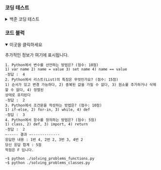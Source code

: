 ### 코딩 테스트
<details> 
  <summary>백준 코딩 테스트</summary>
  <p></p>

|구분|소스|문제설명|출처|
|--|--|--|--|
|출력|[py](./docs/codingtests/2557.py)|Hello World!를 출력|[백준 2557](https://www.acmicpc.net/problem/2557)|
|출력|[py](./docs/codingtests/1000.py)|A+B를 출력|[백준 1000](https://www.acmicpc.net/problem/1000)|
|출력|[py](./docs/codingtests/1001.py)|A-B를 출력|[백준 1001](https://www.acmicpc.net/problem/1001)|
|출력|[py](./docs/codingtests/10998.py)|A×B를 출력|[백준 10998](https://www.acmicpc.net/problem/10998)|
|출력|[py](./docs/codingtests/1008.py)|A/B를 출력|[백준 1008](https://www.acmicpc.net/problem/1008)|
|출력|[py](./docs/codingtests/10869.py)|A+B, A-B, A*B, A/B, A%B를 출력|[백준 10869](https://www.acmicpc.net/problem/10869)|
|출력|[py](./docs/codingtests/10926.py)|입력 뒤에 ??!를 붙여서 출력|[백준 10926](https://www.acmicpc.net/problem/10926)|
|출력|[py](./docs/codingtests/18108.py)|불기 연도를 서기 연도로 변환한 결과를 출력|[백준 18108](https://www.acmicpc.net/problem/18108)|
|출력|[py](./docs/codingtests/10430.py)|(A+B)%C, ((A%C)+(B%C))%C, (A×B)%C, ((A%C)×(B%C))%C를 출력|[백준 10430](https://www.acmicpc.net/problem/10430)|
|출력|[py](./docs/codingtests/2588.py)|세자리 수의 곱셈 과정을 출력|[백준 2588](https://www.acmicpc.net/problem/2588)|
|출력|[py](./docs/codingtests/11382.py)|A+B+C의 값을 출력|[백준 11382](https://www.acmicpc.net/problem/11382)|
|출력|[py](./docs/codingtests/10171.py)|고양이를 출력|[백준 10171](https://www.acmicpc.net/problem/10171)|
|출력|[py](./docs/codingtests/10172.py)|개를 출력|[백준 10172](https://www.acmicpc.net/problem/10172)|
|조건문|[py](./docs/codingtests/1330.py)|두 수를 비교한 결과를 출력|[백준 1330](https://www.acmicpc.net/problem/1330)|
|조건문|[py](./docs/codingtests/9498.py)|시험 성적을 출력|[백준 9498](https://www.acmicpc.net/problem/9498)|
|조건문|[py](./docs/codingtests/2753.py)|윤년을 판별하는 문제|[백준 2753](https://www.acmicpc.net/problem/2753)|
|조건문|[py](./docs/codingtests/14681.py)|점이 어느 사분면에 있는지 알아내는 문제|[백준 14681](https://www.acmicpc.net/problem/14681)|
|조건문|[py](./docs/codingtests/2884.py)|시간 계산 문제|[백준 2884](https://www.acmicpc.net/problem/2884)|
|조건문|[py](./docs/codingtests/2525.py)|범위가 더 넓은 시간 계산 문제|[백준 2525](https://www.acmicpc.net/problem/2525)|
|조건문|[py](./docs/codingtests/2480.py)|조건에 따라 상금을 계산하는 문제|[백준 2480](https://www.acmicpc.net/problem/2480)|
|반복문|[py](./docs/codingtests/2739.py)|구구단을 출력|[백준 2739](https://www.acmicpc.net/problem/2739)|
|반복문|[py](./docs/codingtests/10950.py)|A+B를 여러 번 출력|[백준 10950](https://www.acmicpc.net/problem/10950)|
|반복문|[py](./docs/codingtests/8393.py)|1부터 N까지의 합을 출력|[백준 8393](https://www.acmicpc.net/problem/8393)|
|반복문|[py](./docs/codingtests/25304.py)|영수증의 총 금액을 계산하는 문제|[백준 25304](https://www.acmicpc.net/problem/25304)|
|반복문|[py](./docs/codingtests/25314.py)|N바이트 정수까지 저장할 수 있는 정수 자료형의 이름을 출력|[백준 25314](https://www.acmicpc.net/problem/25314)|
|반복문|[py](./docs/codingtests/15552.py)|빠르게 입력받고 출력|[백준 15552](https://www.acmicpc.net/problem/15552)|
|반복문|[py](./docs/codingtests/11021.py)|"Case #x: "를 출력한 다음, A+B를 출력|[백준 11021](https://www.acmicpc.net/problem/11021)|
|반복문|[py](./docs/codingtests/11022.py)|"Case #x: A + B = C" 형식으로 출력|[백준 11022](https://www.acmicpc.net/problem/11022)|
|반복문|[py](./docs/codingtests/2438.py)|첫째 줄부터 N번째 줄까지 차례대로 별을 출력|[백준 2438](https://www.acmicpc.net/problem/2438)|
|반복문|[py](./docs/codingtests/2439.py)|첫째 줄부터 N번째 줄까지 차례대로 별을 출력2|[백준 2439](https://www.acmicpc.net/problem/2439)|
|반복문|[py](./docs/codingtests/10952.py)|0 0이 들어올 때까지 A+B를 출력|[백준 10952](https://www.acmicpc.net/problem/10952)|
|반복문|[py](./docs/codingtests/10951.py)|입력이 끝날 때까지 A+B를 출력(EOF)|[백준 10951](https://www.acmicpc.net/problem/10951)|
|배열|[py](./docs/codingtests/10807.py)|배열을 입력받고 v를 찾는 문제|[백준 10807](https://www.acmicpc.net/problem/10807)|
|배열|[py](./docs/codingtests/10871.py)|배열을 입력받고 X보다 작은 수를 찾는 문제|[백준 10871](https://www.acmicpc.net/problem/10871)|
|배열|[py](./docs/codingtests/10818.py)|최솟값과 최댓값을 찾는 문제|[백준 10818](https://www.acmicpc.net/problem/10818)|
|배열|[py](./docs/codingtests/2562.py)|최댓값이 어디에 있는지 찾는 문제|[백준 2562](https://www.acmicpc.net/problem/2562)|
|배열|[py](./docs/codingtests/10810.py)|배열에 값을 쓰는 문제|[백준 10810](https://www.acmicpc.net/problem/10810)|
|배열|[py](./docs/codingtests/10813.py)|배열의 값을 교환하는 문제|[백준 10813](https://www.acmicpc.net/problem/10813)|
|배열|[py](./docs/codingtests/5597.py)|제출하지 않은 학생의 출석번호 중 가장 작은 것을 출력하고, 그 다음 출석번호를 출력|[백준 5597](https://www.acmicpc.net/problem/5597)|
|배열|[py](./docs/codingtests/3052.py)|배열을 활용하여 서로 다른 값의 개수를 찾는 문제|[백준 3052](https://www.acmicpc.net/problem/3052)|
|배열|[py](./docs/codingtests/10811.py)|배열을 뒤집는 문제|[백준 10811](https://www.acmicpc.net/problem/10811)|
|배열|[py](./docs/codingtests/1546.py)|평균을 조작하는 문제|[백준 1546](https://www.acmicpc.net/problem/1546)|
|문자열|[py](./docs/codingtests/27866.py)|S의 i번째 글자를 출력|[백준 27866](https://www.acmicpc.net/problem/27866)|
|문자열|[py](./docs/codingtests/2743.py)|입력으로 주어진 단어의 길이를 출력|[백준 2743](https://www.acmicpc.net/problem/2743)|
|문자열|[py](./docs/codingtests/9086.py)|주어진 문자열의 첫 글자와 마지막 글자를 연속하여 출력|[백준 9086](https://www.acmicpc.net/problem/9086)|
|문자열|[py](./docs/codingtests/11654.py)|주어진 글자의 아스키 코드 값을 출력|[백준 11654](https://www.acmicpc.net/problem/11654)|
|문자열|[py](./docs/codingtests/11720.py)|주어진 숫자 N개의 합을 출력|[백준 11720](https://www.acmicpc.net/problem/11720)|
|문자열|[py](./docs/codingtests/10809.py)|한 단어에서 각 알파벳이 처음 등장하는 위치를 찾는 문제|[백준 10809](https://www.acmicpc.net/problem/10809)|
|문자열|[py](./docs/codingtests/2675.py)|각 문자를 반복하여 출력하는 문제|[백준 2675](https://www.acmicpc.net/problem/2675)|
|문자열|[py](./docs/codingtests/1152.py)|단어의 개수를 구하는 문제|[백준 1152](https://www.acmicpc.net/problem/1152)|
|문자열|[py](./docs/codingtests/2908.py)|숫자를 뒤집어서 비교하는 문제|[백준 2908](https://www.acmicpc.net/problem/2908)|
|문자열|[py](./docs/codingtests/5622.py)|규칙에 따라 문자에 대응하는 수를 출력하는 문제|[백준 5622](https://www.acmicpc.net/problem/5622)|
|문자열|[py](./docs/codingtests/11718.py)|입력받은 그대로 출력|[백준 11718](https://www.acmicpc.net/problem/11718)|
|심화|[py](./docs/codingtests/25083.py)|새싹을 출력|[백준 25083](https://www.acmicpc.net/problem/25083)|
|심화|[py](./docs/codingtests/3003.py)|입력에서 주어진대로 몇 개의 피스를 더하거나 빼야 되는지를 출력|[백준 3003](https://www.acmicpc.net/problem/3003)|
|심화|[py](./docs/codingtests/2444.py)|첫째 줄부터 2×N-1번째 줄까지 차례대로 별을 출력|[백준 2444](https://www.acmicpc.net/problem/2444)|
|심화|[py](./docs/codingtests/10988.py)|팰린드롬이면 1, 아니면 0을 출력|[백준 10988](https://www.acmicpc.net/problem/10988)|
|심화|[py](./docs/codingtests/1157.py)|주어진 단어에서 가장 많이 사용된 알파벳을 출력|[백준 1157](https://www.acmicpc.net/problem/1157)|
|심화|[py](./docs/codingtests/2941.py)||[백준 2941](https://www.acmicpc.net/problem/2941)|
|심화|[py](./docs/codingtests/1316.py)||[백준 1316](https://www.acmicpc.net/problem/1316)|
|심화|[py](./docs/codingtests/25206.py)||[백준 25206](https://www.acmicpc.net/problem/25206)|
</details>

### 코드 블럭
<details open> 
  <summary>이곳을 클릭하세요</summary>
  <p>추가적인 정보가 여기에 표시됩니다.</p>


```
1. Python에서 변수를 선언하는 방법은? (점수: 10점)
1) var name 2) name = value 3) set name 4) name == value
-정답 :  4
2. Python에서 리스트(List)의 특징은 무엇인가요? (점수: 15점)
1) 순서가 있고 변경 가능하다, 2) 중복된 값을 가질 수 없다, 3) 원소를 추가하거나 삭제할 수 없다, 4) 정렬된 
상태로 유지된다
-정답 :  2
3. Python에서 조건문을 작성하는 방법은? (점수: 10점)
1) if-else, 2) for-in, 3) while, 4) def
-정답 :  3
4. Python에서 함수를 정의하는 방법은? (점수: 5점)
1) class, 2) def, 3) import, 4) return
-정답 :  2
—----- 결과 —-------------
응답한 내용 : 1번 4, 2번 2, 3번 3, 4번 2
당신 응답 합계 : 5점
학점은 F 입니다.
```
```
~$ python ./solving_problems_functions.py
~$ python ./solving_problems_classes.py
```
</details>
